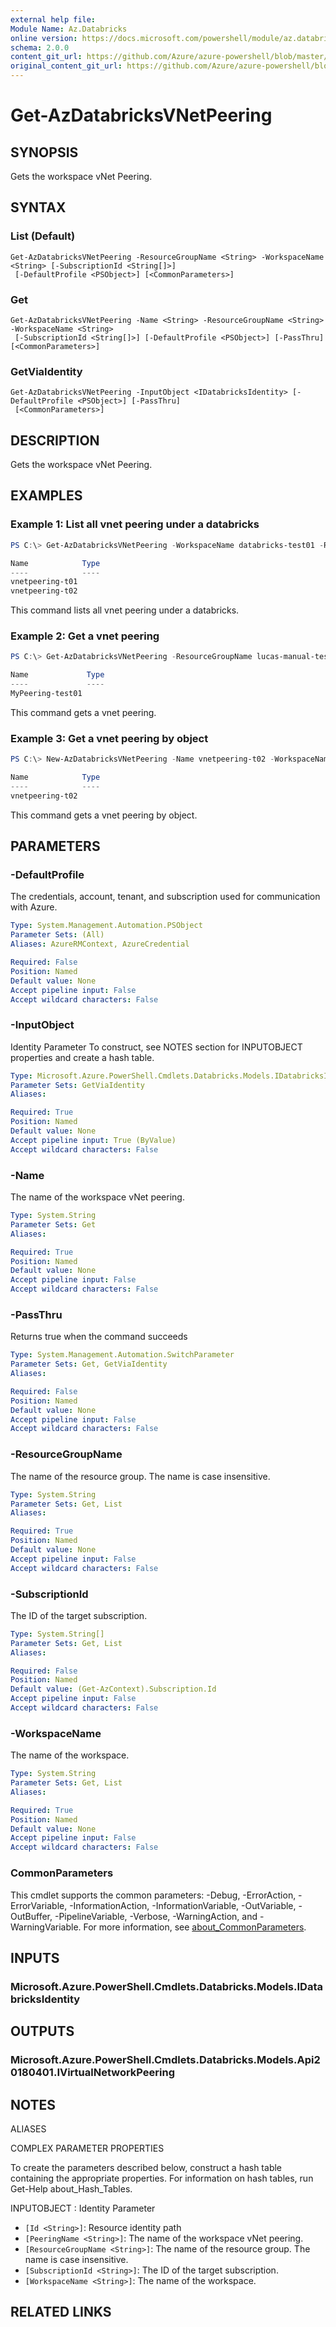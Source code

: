 ```yaml
---
external help file: 
Module Name: Az.Databricks
online version: https://docs.microsoft.com/powershell/module/az.databricks/get-azdatabricksvnetpeering
schema: 2.0.0
content_git_url: https://github.com/Azure/azure-powershell/blob/master/src/Databricks/help/Get-AzDatabricksVNetPeering.md
original_content_git_url: https://github.com/Azure/azure-powershell/blob/master/src/Databricks/help/Get-AzDatabricksVNetPeering.md
---
```


# Get-AzDatabricksVNetPeering

## SYNOPSIS
Gets the workspace vNet Peering.

## SYNTAX

### List (Default)
```
Get-AzDatabricksVNetPeering -ResourceGroupName <String> -WorkspaceName <String> [-SubscriptionId <String[]>]
 [-DefaultProfile <PSObject>] [<CommonParameters>]
```

### Get
```
Get-AzDatabricksVNetPeering -Name <String> -ResourceGroupName <String> -WorkspaceName <String>
 [-SubscriptionId <String[]>] [-DefaultProfile <PSObject>] [-PassThru] [<CommonParameters>]
```

### GetViaIdentity
```
Get-AzDatabricksVNetPeering -InputObject <IDatabricksIdentity> [-DefaultProfile <PSObject>] [-PassThru]
 [<CommonParameters>]
```

## DESCRIPTION
Gets the workspace vNet Peering.

## EXAMPLES

### Example 1: List all vnet peering under a databricks
```powershell
PS C:\> Get-AzDatabricksVNetPeering -WorkspaceName databricks-test01 -ResourceGroupName lucas-manual-test

Name            Type
----            ----
vnetpeering-t01
vnetpeering-t02
```

This command lists all vnet peering under a databricks.

### Example 2: Get a vnet peering
```powershell
PS C:\> Get-AzDatabricksVNetPeering -ResourceGroupName lucas-manual-test -WorkspaceName databricks-test01 -PeeringName MyPeering-test01

Name             Type
----             ----
MyPeering-test01
```

This command gets a vnet peering.

### Example 3: Get a vnet peering by object
```powershell
PS C:\> New-AzDatabricksVNetPeering -Name vnetpeering-t02 -WorkspaceName databricks-test01 -ResourceGroupName lucas-manual-test -RemoteVirtualNetworkId '/subscriptions/xxxxx-xxxx-xxx-xxxxx/resourceGroups/azure-manual-test/providers/Microsoft.Network/virtualNetworks/vnet-test02' | Get-AzDatabricksVNetPeering

Name            Type
----            ----
vnetpeering-t02
```

This command gets a vnet peering by object.

## PARAMETERS

### -DefaultProfile
The credentials, account, tenant, and subscription used for communication with Azure.

```yaml
Type: System.Management.Automation.PSObject
Parameter Sets: (All)
Aliases: AzureRMContext, AzureCredential

Required: False
Position: Named
Default value: None
Accept pipeline input: False
Accept wildcard characters: False
```

### -InputObject
Identity Parameter
To construct, see NOTES section for INPUTOBJECT properties and create a hash table.

```yaml
Type: Microsoft.Azure.PowerShell.Cmdlets.Databricks.Models.IDatabricksIdentity
Parameter Sets: GetViaIdentity
Aliases:

Required: True
Position: Named
Default value: None
Accept pipeline input: True (ByValue)
Accept wildcard characters: False
```

### -Name
The name of the workspace vNet peering.

```yaml
Type: System.String
Parameter Sets: Get
Aliases:

Required: True
Position: Named
Default value: None
Accept pipeline input: False
Accept wildcard characters: False
```

### -PassThru
Returns true when the command succeeds

```yaml
Type: System.Management.Automation.SwitchParameter
Parameter Sets: Get, GetViaIdentity
Aliases:

Required: False
Position: Named
Default value: None
Accept pipeline input: False
Accept wildcard characters: False
```

### -ResourceGroupName
The name of the resource group.
The name is case insensitive.

```yaml
Type: System.String
Parameter Sets: Get, List
Aliases:

Required: True
Position: Named
Default value: None
Accept pipeline input: False
Accept wildcard characters: False
```

### -SubscriptionId
The ID of the target subscription.

```yaml
Type: System.String[]
Parameter Sets: Get, List
Aliases:

Required: False
Position: Named
Default value: (Get-AzContext).Subscription.Id
Accept pipeline input: False
Accept wildcard characters: False
```

### -WorkspaceName
The name of the workspace.

```yaml
Type: System.String
Parameter Sets: Get, List
Aliases:

Required: True
Position: Named
Default value: None
Accept pipeline input: False
Accept wildcard characters: False
```

### CommonParameters
This cmdlet supports the common parameters: -Debug, -ErrorAction, -ErrorVariable, -InformationAction, -InformationVariable, -OutVariable, -OutBuffer, -PipelineVariable, -Verbose, -WarningAction, and -WarningVariable. For more information, see [about_CommonParameters](http://go.microsoft.com/fwlink/?LinkID=113216).

## INPUTS

### Microsoft.Azure.PowerShell.Cmdlets.Databricks.Models.IDatabricksIdentity

## OUTPUTS

### Microsoft.Azure.PowerShell.Cmdlets.Databricks.Models.Api20180401.IVirtualNetworkPeering

## NOTES

ALIASES

COMPLEX PARAMETER PROPERTIES

To create the parameters described below, construct a hash table containing the appropriate properties. For information on hash tables, run Get-Help about_Hash_Tables.


INPUTOBJECT <IDatabricksIdentity>: Identity Parameter
  - `[Id <String>]`: Resource identity path
  - `[PeeringName <String>]`: The name of the workspace vNet peering.
  - `[ResourceGroupName <String>]`: The name of the resource group. The name is case insensitive.
  - `[SubscriptionId <String>]`: The ID of the target subscription.
  - `[WorkspaceName <String>]`: The name of the workspace.

## RELATED LINKS

